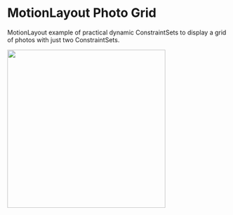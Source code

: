 # MotionLayout Photo Grid

MotionLayout example of practical dynamic ConstraintSets to display a grid of photos with just two ConstraintSets.

<img src="https://user-images.githubusercontent.com/1414364/58134945-8b416200-7bf6-11e9-9286-5b6fba986c49.gif" height="360" width="360" >
